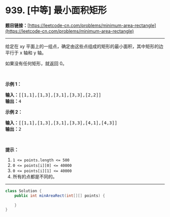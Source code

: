 # 939. [中等] 最小面积矩形

**题目链接：**[https://leetcode-cn.com/problems/minimum-area-rectangle](https://leetcode-cn.com/problems/minimum-area-rectangle)

---

<div class="content__1Y2H">
 <div class="notranslate">
  <p>给定在 xy 平面上的一组点，确定由这些点组成的矩形的最小面积，其中矩形的边平行于 x 轴和 y 轴。</p> 
  <p>如果没有任何矩形，就返回 0。</p> 
  <p>&nbsp;</p> 
  <p><strong>示例 1：</strong></p> 
  <pre class="language-text"><strong>输入：</strong>[[1,1],[1,3],[3,1],[3,3],[2,2]]
<strong>输出：</strong>4
</pre> 
  <p><strong>示例 2：</strong></p> 
  <pre class="language-text"><strong>输入：</strong>[[1,1],[1,3],[3,1],[3,3],[4,1],[4,3]]
<strong>输出：</strong>2
</pre> 
  <p>&nbsp;</p> 
  <p><strong>提示：</strong></p> 
  <ol> 
   <li><code>1 &lt;= points.length &lt;= 500</code></li> 
   <li><code>0 &lt;=&nbsp;points[i][0] &lt;=&nbsp;40000</code></li> 
   <li><code>0 &lt;=&nbsp;points[i][1] &lt;=&nbsp;40000</code></li> 
   <li>所有的点都是不同的。</li> 
  </ol> 
 </div>
</div>

---

```java
class Solution {
    public int minAreaRect(int[][] points) {
        
    }
}
```